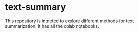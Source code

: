 # text-summary

This repository is intneted to explore different methods for text summarization. It has all the colab notebooks.
